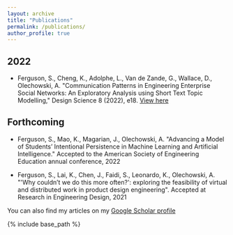 ```yaml
---
layout: archive
title: "Publications"
permalink: /publications/
author_profile: true
---
```


## 2022

- Ferguson, S., Cheng, K., Adolphe, L., Van de Zande, G., Wallace, D., Olechowski, A. "Communication
Patterns in Engineering Enterprise Social Networks: An Exploratory Analysis using Short Text Topic
Modelling," Design Science 8 (2022), e18. [View here](http://sharonferguson.github.io/files/communication-patterns-in-engineering-enterprise-social-networks-an-exploratory-analysis-using-short-text-topic-modelling.pdf)

## Forthcoming

- Ferguson, S., Mao, K., Magarian, J., Olechowski, A. "Advancing a Model of Students’ Intentional
Persistence in Machine Learning and Artificial Intelligence." Accepted to the American Society of
Engineering Education annual conference, 2022

- Ferguson, S., Lai, K., Chen, J., Faidi, S., Leonardo, K., Olechowski, A. "'Why couldn’t we do this more
often?': exploring the feasibility of virtual and distributed work in product design engineering". Accepted at Research in Engineering Design, 2021





<!-- ## Under Review -->



You can also find my articles on my [Google Scholar profile](https://scholar.google.com/citations?user=TXXTPIkAAAAJ&hl=en) 

{% include base_path %}
